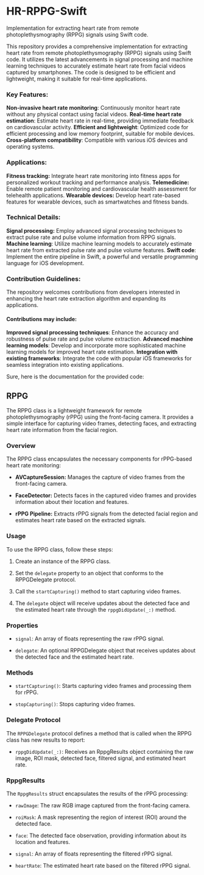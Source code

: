 # HR-RPPG-Swift
Implementation for extracting heart rate from remote photoplethysmography (RPPG) signals using Swift code.

This repository provides a comprehensive implementation for extracting heart rate from remote photoplethysmography (RPPG) signals using Swift code. It utilizes the latest advancements in signal processing and machine learning techniques to accurately estimate heart rate from facial videos captured by smartphones. The code is designed to be efficient and lightweight, making it suitable for real-time applications.

### Key Features:
**Non-invasive heart rate monitoring**: Continuously monitor heart rate without any physical contact using facial videos.
**Real-time heart rate estimation**: Estimate heart rate in real-time, providing immediate feedback on cardiovascular activity.
**Efficient and lightweight**: Optimized code for efficient processing and low memory footprint, suitable for mobile devices.
**Cross-platform compatibility**: Compatible with various iOS devices and operating systems.

### Applications:
**Fitness tracking:** Integrate heart rate monitoring into fitness apps for personalized workout tracking and performance analysis.
**Telemedicine:** Enable remote patient monitoring and cardiovascular health assessment for telehealth applications.
**Wearable devices:** Develop heart rate-based features for wearable devices, such as smartwatches and fitness bands.

### Technical Details:
**Signal processing:** Employ advanced signal processing techniques to extract pulse rate and pulse volume information from RPPG signals.
**Machine learning**: Utilize machine learning models to accurately estimate heart rate from extracted pulse rate and pulse volume features.
**Swift code**: Implement the entire pipeline in Swift, a powerful and versatile programming language for iOS development.

### Contribution Guidelines:
The repository welcomes contributions from developers interested in enhancing the heart rate extraction algorithm and expanding its applications. 

#### Contributions may include:
**Improved signal processing techniques**: Enhance the accuracy and robustness of pulse rate and pulse volume extraction.
**Advanced machine learning models**: Develop and incorporate more sophisticated machine learning models for improved heart rate estimation.
**Integration with existing frameworks**: Integrate the code with popular iOS frameworks for seamless integration into existing applications.

Sure, here is the documentation for the provided code:

## RPPG

The RPPG class is a lightweight framework for remote photoplethysmography (rPPG) using the front-facing camera. It provides a simple interface for capturing video frames, detecting faces, and extracting heart rate information from the facial region.

### Overview

The RPPG class encapsulates the necessary components for rPPG-based heart rate monitoring:

- **AVCaptureSession:** Manages the capture of video frames from the front-facing camera.

- **FaceDetector:** Detects faces in the captured video frames and provides information about their location and features.

- **rPPG Pipeline:** Extracts rPPG signals from the detected facial region and estimates heart rate based on the extracted signals.

### Usage

To use the RPPG class, follow these steps:

1. Create an instance of the RPPG class.

2. Set the `delegate` property to an object that conforms to the RPPGDelegate protocol.

3. Call the `startCapturing()` method to start capturing video frames.

4. The `delegate` object will receive updates about the detected face and the estimated heart rate through the `rppgDidUpdate(_:)` method.

### Properties

- `signal`: An array of floats representing the raw rPPG signal.

- `delegate`: An optional RPPGDelegate object that receives updates about the detected face and the estimated heart rate.

### Methods

- `startCapturing()`: Starts capturing video frames and processing them for rPPG.

- `stopCapturing()`: Stops capturing video frames.

### Delegate Protocol

The `RPPGDelegate` protocol defines a method that is called when the RPPG class has new results to report:

- `rppgDidUpdate(_:)`: Receives an RppgResults object containing the raw image, ROI mask, detected face, filtered signal, and estimated heart rate.

### RppgResults

The `RppgResults` struct encapsulates the results of the rPPG processing:

- `rawImage`: The raw RGB image captured from the front-facing camera.

- `roiMask`: A mask representing the region of interest (ROI) around the detected face.

- `face`: The detected face observation, providing information about its location and features.

- `signal`: An array of floats representing the filtered rPPG signal.

- `heartRate`: The estimated heart rate based on the filtered rPPG signal.

